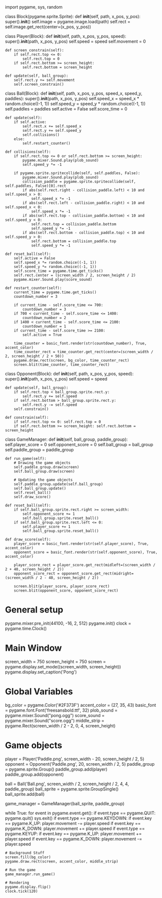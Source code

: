 import pygame, sys, random


class Block(pygame.sprite.Sprite):
    def __init__(self, path, x_pos, y_pos):
        super().__init__()
        self.image = pygame.image.load(path)
        self.rect = self.image.get_rect(center=(x_pos, y_pos))


class Player(Block):
    def __init__(self, path, x_pos, y_pos, speed):
        super().__init__(path, x_pos, y_pos)
        self.speed = speed
        self.movement = 0

    def screen_constrain(self):
        if self.rect.top <= 0:
            self.rect.top = 0
        if self.rect.bottom >= screen_height:
            self.rect.bottom = screen_height

    def update(self, ball_group):
        self.rect.y += self.movement
        self.screen_constrain()


class Ball(Block):
    def __init__(self, path, x_pos, y_pos, speed_x, speed_y, paddles):
        super().__init__(path, x_pos, y_pos)
        self.speed_x = speed_x * random.choice((-1, 1))
        self.speed_y = speed_y * random.choice((-1, 1))
        self.paddles = paddles
        self.active = False
        self.score_time = 0

    def update(self):
        if self.active:
            self.rect.x += self.speed_x
            self.rect.y += self.speed_y
            self.collisions()
        else:
            self.restart_counter()

    def collisions(self):
        if self.rect.top <= 0 or self.rect.bottom >= screen_height:
            pygame.mixer.Sound.play(plob_sound)
            self.speed_y *= -1

        if pygame.sprite.spritecollide(self, self.paddles, False):
            pygame.mixer.Sound.play(plob_sound)
            collision_paddle = pygame.sprite.spritecollide(self, self.paddles, False)[0].rect
            if abs(self.rect.right - collision_paddle.left) < 10 and self.speed_x > 0:
                self.speed_x *= -1
            if abs(self.rect.left - collision_paddle.right) < 10 and self.speed_x < 0:
                self.speed_x *= -1
            if abs(self.rect.top - collision_paddle.bottom) < 10 and self.speed_y < 0:
                self.rect.top = collision_paddle.bottom
                self.speed_y *= -1
            if abs(self.rect.bottom - collision_paddle.top) < 10 and self.speed_y > 0:
                self.rect.bottom = collision_paddle.top
                self.speed_y *= -1

    def reset_ball(self):
        self.active = False
        self.speed_x *= random.choice((-1, 1))
        self.speed_y *= random.choice((-1, 1))
        self.score_time = pygame.time.get_ticks()
        self.rect.center = (screen_width / 2, screen_height / 2)
        pygame.mixer.Sound.play(score_sound)

    def restart_counter(self):
        current_time = pygame.time.get_ticks()
        countdown_number = 3

        if current_time - self.score_time <= 700:
            countdown_number = 3
        if 700 < current_time - self.score_time <= 1400:
            countdown_number = 2
        if 1400 < current_time - self.score_time <= 2100:
            countdown_number = 1
        if current_time - self.score_time >= 2100:
            self.active = True

        time_counter = basic_font.render(str(countdown_number), True, accent_color)
        time_counter_rect = time_counter.get_rect(center=(screen_width / 2, screen_height / 2 + 50))
        pygame.draw.rect(screen, bg_color, time_counter_rect)
        screen.blit(time_counter, time_counter_rect)


class Opponent(Block):
    def __init__(self, path, x_pos, y_pos, speed):
        super().__init__(path, x_pos, y_pos)
        self.speed = speed

    def update(self, ball_group):
        if self.rect.top < ball_group.sprite.rect.y:
            self.rect.y += self.speed
        if self.rect.bottom > ball_group.sprite.rect.y:
            self.rect.y -= self.speed
        self.constrain()

    def constrain(self):
        if self.rect.top <= 0: self.rect.top = 0
        if self.rect.bottom >= screen_height: self.rect.bottom = screen_height


class GameManager:
    def __init__(self, ball_group, paddle_group):
        self.player_score = 0
        self.opponent_score = 0
        self.ball_group = ball_group
        self.paddle_group = paddle_group

    def run_game(self):
        # Drawing the game objects
        self.paddle_group.draw(screen)
        self.ball_group.draw(screen)

        # Updating the game objects
        self.paddle_group.update(self.ball_group)
        self.ball_group.update()
        self.reset_ball()
        self.draw_score()

    def reset_ball(self):
        if self.ball_group.sprite.rect.right >= screen_width:
            self.opponent_score += 1
            self.ball_group.sprite.reset_ball()
        if self.ball_group.sprite.rect.left <= 0:
            self.player_score += 1
            self.ball_group.sprite.reset_ball()

    def draw_score(self):
        player_score = basic_font.render(str(self.player_score), True, accent_color)
        opponent_score = basic_font.render(str(self.opponent_score), True, accent_color)

        player_score_rect = player_score.get_rect(midleft=(screen_width / 2 + 40, screen_height / 2))
        opponent_score_rect = opponent_score.get_rect(midright=(screen_width / 2 - 40, screen_height / 2))

        screen.blit(player_score, player_score_rect)
        screen.blit(opponent_score, opponent_score_rect)


# General setup
pygame.mixer.pre_init(44100, -16, 2, 512)
pygame.init()
clock = pygame.time.Clock()

# Main Window
screen_width = 750
screen_height = 750
screen = pygame.display.set_mode((screen_width, screen_height))
pygame.display.set_caption('Pong')

# Global Variables
bg_color = pygame.Color('#2F373F')
accent_color = (27, 35, 43)
basic_font = pygame.font.Font('freesansbold.ttf', 32)
plob_sound = pygame.mixer.Sound("pong.ogg")
score_sound = pygame.mixer.Sound("score.ogg")
middle_strip = pygame.Rect(screen_width / 2 - 2, 0, 4, screen_height)

# Game objects
player = Player('Paddle.png', screen_width - 20, screen_height / 2, 5)
opponent = Opponent('Paddle.png', 20, screen_width / 2, 5)
paddle_group = pygame.sprite.Group()
paddle_group.add(player)
paddle_group.add(opponent)

ball = Ball('Ball.png', screen_width / 2, screen_height / 2, 4, 4, paddle_group)
ball_sprite = pygame.sprite.GroupSingle()
ball_sprite.add(ball)

game_manager = GameManager(ball_sprite, paddle_group)

while True:
    for event in pygame.event.get():
        if event.type == pygame.QUIT:
            pygame.quit()
            sys.exit()
        if event.type == pygame.KEYDOWN:
            if event.key == pygame.K_UP:
                player.movement -= player.speed
            if event.key == pygame.K_DOWN:
                player.movement += player.speed
        if event.type == pygame.KEYUP:
            if event.key == pygame.K_UP:
                player.movement += player.speed
            if event.key == pygame.K_DOWN:
                player.movement -= player.speed

    # Background Stuff
    screen.fill(bg_color)
    pygame.draw.rect(screen, accent_color, middle_strip)

    # Run the game
    game_manager.run_game()

    # Rendering
    pygame.display.flip()
    clock.tick(120)
